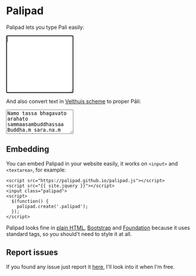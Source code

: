 Palipad
=======

Palipad lets you type Pali easily:

<p><textarea id="pad" autofocus class="form-control" rows="10"></textarea></p>
<script>
  $(function() {
    window.pad = new palipad.Pad('#pad');
  });
</script>

And also convert text in <a href="http://www.accesstoinsight.org/abbrev.html#velthuis">Velthuis scheme</a> to proper Pāli:

<p><textarea id="pad2" class="form-control" rows="4">
Namo tassa bhagavato arahato sammaasambuddhassaa
Buddha.m sara.na.m gacchaami
Dhamma.m sara.nam gacchaami
Sa"ngha.m sara.na.m gacchaami</textarea></p>
<script>
  $(function() {
    var $elem = $('#pad2');

    $elem.focus(function() {
      this.selectionStart = 0;
      this.selectionEnd = this.value.length;
    });

    new palipad.Pad($elem[0]);
  })
</script>


Embedding
---------

You can embed Palipad in your website easily, it works on `<input>` and `<textarea>`, for example:

```
<script src="https://palipad.github.io/palipad.js"></script>
<script src="{{ site.jquery }}"></script>
<input class="palipad">
<script>
  $(function() {
    palipad.create('.palipad');
  });
</script>
```

Palipad looks fine in [plain HTML](plain), [Bootstrap](bootstrap) and [Foundation](foundation) because it uses standard tags, so you should't need to style it at all.


Report issues
-------------

If you found any issue just report it [here](https://github.com/palipad/palipad.github.io/issues), I'll look into it when I'm free.

